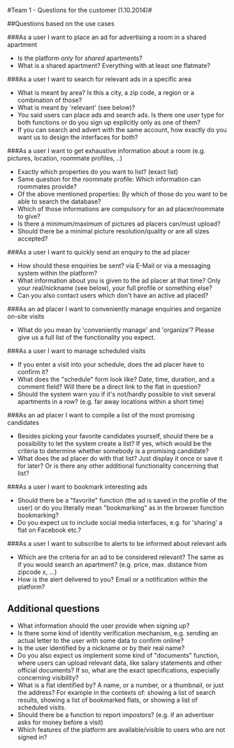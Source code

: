 #Team 1 - Questions for the customer (1.10.2014)#

##Questions based on the use cases


###As a user I want to place an ad for advertising a room in a shared apartment

* Is the platform *only* for *shared* apartments?
* What is a shared apartment? Everything with at least one flatmate?

###As a user I want to search for relevant ads in a specific area

* What is meant by area? Is this a city, a zip code, a region or a combination of those?
* What is meant by 'relevant' (see below)?
* You said users can place ads and search ads. Is there one user type for both functions or do you sign up explicitly only as one of them?
* If you can search and advert with the same account, how exactly do you want us to design the interfaces for both?

###As a user I want to get exhaustive information about a room (e.g. pictures, location, roommate profiles, ..)

* Exactly which properties do you want to list? (exact list)
* Same question for the roommate profile: Which information can roommates provide?
* Of the above mentioned properties: By which of those do you want to be able to search the database?
* Which of those informations are compulsory for an ad placer/roommate to give?
* Is there a minimum/maximum of pictures ad placers can/must upload?
* Should there be a minimal picture resolution/quality or are all sizes accepted?

###As a user I want to quickly send an enquiry to the ad placer

* How should these enquiries be sent? via E-Mail or via a messaging system within the platform?
* What information about you is given to the ad placer at that time? Only your real/nickname (see below), your full profile or something else?
* Can you also contact users which don't have an active ad placed?

###As an ad placer I want to conveniently manage enquiries and organize on-site visits

* What do you mean by 'conveniently manage' and 'organize'? Please give us a full list of the functionality you expect.

###As a user I want to manage scheduled visits

* If you enter a visit into your schedule, does the ad placer have to confirm it?
* What does the "schedule" form look like? Date, time, duration, and a comment field? Will there be a direct link to the flat in question?
* Should the system warn you if it's not/hardly possible to visit several apartments in a row? (e.g. far away locations within a short time)

###As an ad placer I want to compile a list of the most promising candidates

* Besides picking your favorite candidates yourself, should there be a possibility to let the system create a list? If yes, which would be the criteria to determine whether somebody is a promising candidate? 
* What does the ad placer do with that list? Just display it once or save it for later? Or is there any other additional functionality concerning that list?

###As a user I want to bookmark interesting ads

* Should there be a "favorite" function (the ad is saved in the profile of the user) or do you literally mean "bookmarking" as in the browser function bookmarking?
* Do you expect us to include social media interfaces, e.g. for 'sharing' a flat on Facebook etc.?

###As a user I want to subscribe to alerts to be informed about relevant ads

* Which are the criteria for an ad to be considered relevant? The same as if you would search an apartment? (e.g. price, max. distance from zipcode x, ...)
* How is the alert delivered to you? Email or a notification within the platform?

## Additional questions 

* What information should the user provide when signing up?
* Is there some kind of identity verification mechanism, e.g. sending an actual letter to the user with some data to confirm online?
* Is the user identified by a nickname or by their real name?
* Do you also expect us implement some kind of "documents" function, where users can upload relevant data, like salary statements and other official documents? If so, what are the exact specifications, especially concerning visibility?
* What is a flat identified by? A name, or a number, or a thumbnail, or just the address? For example in the contexts of: showing a list of search results, showing a list of bookmarked flats, or showing a list of scheduled visits.
* Should there be a function to report impostors? (e.g. if an advertiser asks for money before a visit)
* Which features of the platform are available/visible to users who are not signed in?